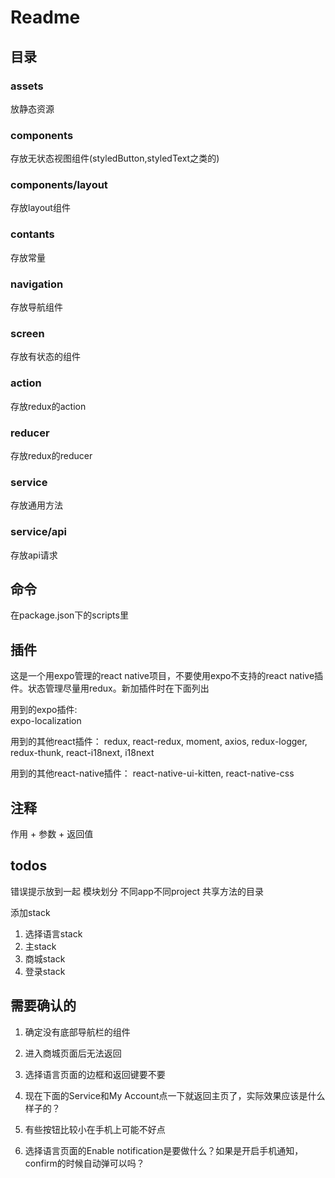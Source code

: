 # Readme

## 目录

### assets

放静态资源

### components

存放无状态视图组件(styledButton,styledText之类的)

### components/layout

存放layout组件

### contants

存放常量

### navigation

存放导航组件

### screen

存放有状态的组件

### action

存放redux的action

### reducer

存放redux的reducer

### service

存放通用方法

### service/api

存放api请求

## 命令

在package.json下的scripts里

## 插件

这是一个用expo管理的react native项目，不要使用expo不支持的react native插件。状态管理尽量用redux。新加插件时在下面列出

用到的expo插件:  
  expo-localization

用到的其他react插件：
  redux, react-redux, moment, axios, redux-logger, redux-thunk, react-i18next, i18next

用到的其他react-native插件：
  react-native-ui-kitten, react-native-css

## 注释

作用 + 参数 + 返回值

## todos

错误提示放到一起 模块划分 不同app不同project 共享方法的目录

添加stack

1. 选择语言stack
2. 主stack
3. 商城stack
4. 登录stack

## 需要确认的

1. 确定没有底部导航栏的组件
2. 进入商城页面后无法返回
3. 选择语言页面的边框和返回键要不要
4. 现在下面的Service和My Account点一下就返回主页了，实际效果应该是什么样子的？
5. 有些按钮比较小在手机上可能不好点

6. 选择语言页面的Enable notification是要做什么？如果是开启手机通知，confirm的时候自动弹可以吗？
